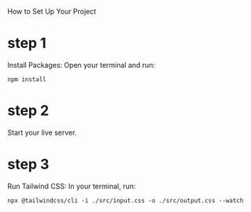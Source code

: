 How to Set Up Your Project

# step 1
Install Packages: Open your terminal and run:
```
npm install
```

# step 2
Start your live server.


# step 3 
Run Tailwind CSS: In your terminal, run:
```
npx @tailwindcss/cli -i ./src/input.css -o ./src/output.css --watch
```

